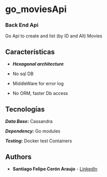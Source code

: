 ﻿# go_moviesApi
### Back End Api

Go Api to create and list (by ID and All) Movies

## Características
* ***Hexagonal architecture***

* No sql DB
* MiddleWare for error log
* No ORM, faster Db access


## Tecnologías

***Data Base:*** Cassandra

***Dependency:*** Go modules 

***Testing:*** Docker test Containers

## Authors

*   **Santiago Felipe Cerón Araujo** - [LinkedIn](https://www.linkedin.com/in/santiago-ceron-araujo)